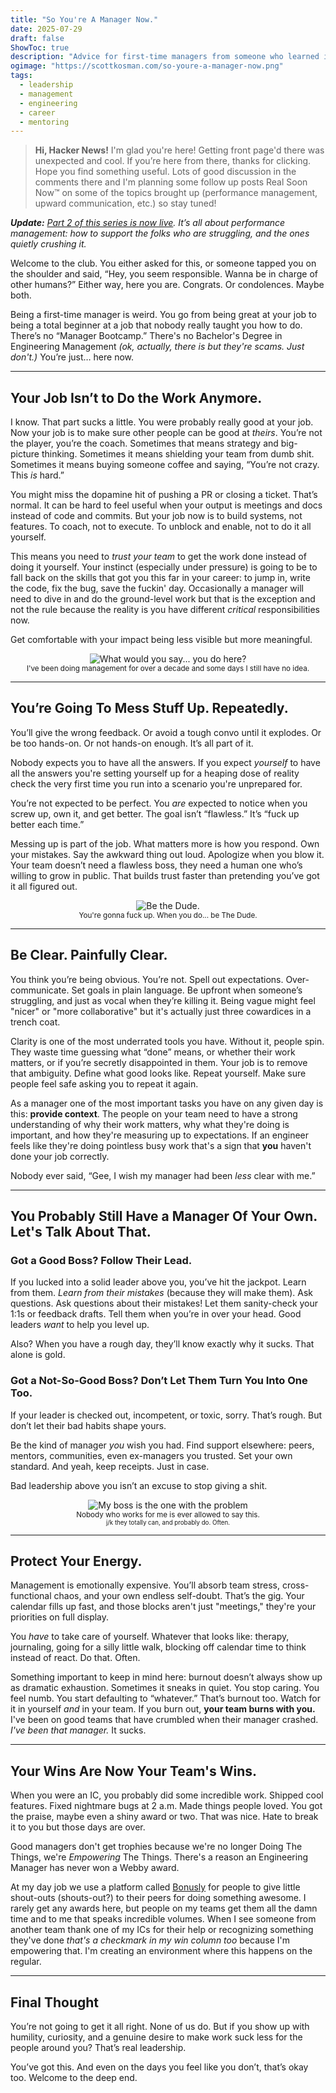 ```yaml
---
title: "So You're A Manager Now."
date: 2025-07-29
draft: false
ShowToc: true
description: "Advice for first-time managers from someone who learned it the hard way, cleaned it up, and passed it on."
ogimage: "https://scottkosman.com/so-youre-a-manager-now.png"
tags:
  - leadership
  - management
  - engineering
  - career
  - mentoring
---
```


> **Hi, Hacker News!** I'm glad you're here! Getting front page'd there was unexpected and cool. If you’re here from there, thanks for clicking. Hope you find something useful. Lots of good discussion in the comments there and I'm planning some follow up posts Real Soon Now™ on some of the topics brought up (performance management, upward communication, etc.) so stay tuned!

_**Update:** [Part 2 of this series is now live](https://scottkosman.com/post/blog/so-youre-a-manager-now-performance-management/). It’s all about performance management: how to support the folks who are struggling, and the ones quietly crushing it._

Welcome to the club. You either asked for this, or someone tapped you on the shoulder and said, “Hey, you seem responsible. Wanna be in charge of other humans?” Either way, here you are. Congrats. Or condolences. Maybe both.

Being a first-time manager is weird. You go from being great at your job to being a total beginner at a job that nobody really taught you how to do. There’s no “Manager Bootcamp.” There's no Bachelor's Degree in Engineering Management _(ok, actually, there is but they're scams. Just don't.)_ You’re just… here now.

---

## Your Job Isn’t to Do the Work Anymore.

I know. That part sucks a little. You were probably really good at your job. Now your job is to make sure other people can be good at *theirs*. You’re not the player, you’re the coach. Sometimes that means strategy and big-picture thinking. Sometimes it means shielding your team from dumb shit. Sometimes it means buying someone coffee and saying, “You’re not crazy. This *is* hard.”

You might miss the dopamine hit of pushing a PR or closing a ticket. That’s normal. It can be hard to feel useful when your output is meetings and docs instead of code and commits. But your job now is to build systems, not features. To coach, not to execute. To unblock and enable, not to do it all yourself.

This means you need to _trust your team_ to get the work done instead of doing it yourself. Your instinct (especially under pressure) is going to be to fall back on the skills that got you this far in your career: to jump in, write the code, fix the bug, save the fuckin' day. Occasionally a manager will need to dive in and do the ground-level work but that is the exception and not the rule because the reality is you have different _critical_ responsibilities now. 

Get comfortable with your impact being less visible but more meaningful.

<center><img alt="What would you say... you do here?" src="https://media2.giphy.com/media/v1.Y2lkPTc5MGI3NjExanF2NHJiNXkxMGRjcWcyNXE1M2p1OG1sa3Zza3FlY2p5NWtqOXcybiZlcD12MV9pbnRlcm5hbF9naWZfYnlfaWQmY3Q9Zw/ToMjGpJ1lQiQarAftaU/giphy.gif"></center>

<center><small>I've been doing management for over a decade and some days I still have no idea.</small></center>

---

## You’re Going To Mess Stuff Up. Repeatedly.

You’ll give the wrong feedback. Or avoid a tough convo until it explodes. Or be too hands-on. Or not hands-on enough. It’s all part of it.

Nobody expects you to have all the answers. If you expect _yourself_ to have all the answers you're setting yourself up for a heaping dose of reality check the very first time you run into a scenario you're unprepared for. 

You’re not expected to be perfect. You *are* expected to notice when you screw up, own it, and get better. The goal isn’t “flawless.” It’s “fuck up better each time.”

Messing up is part of the job. What matters more is how you respond. Own your mistakes. Say the awkward thing out loud. Apologize when you blow it. Your team doesn’t need a flawless boss, they need a human one who’s willing to grow in public. That builds trust faster than pretending you’ve got it all figured out.

<center><img alt="Be the Dude." src="https://media2.giphy.com/media/v1.Y2lkPTc5MGI3NjExNXFjaGp6YmRvdWE5anR4Nzl3dmZmdWx0cTFqN3hpN200ejg4eGMzNSZlcD12MV9pbnRlcm5hbF9naWZfYnlfaWQmY3Q9Zw/bqalUGFYfyHzW/giphy.gif"></center>

<center><small>You're gonna fuck up. When you do... be The Dude.</small></center>

---

## Be Clear. Painfully Clear.

You think you’re being obvious. You’re not. Spell out expectations. Over-communicate. Set goals in plain language. Be upfront when someone’s struggling, and just as vocal when they’re killing it. Being vague might feel "nicer" or "more collaborative" but it's actually just three cowardices in a trench coat.

Clarity is one of the most underrated tools you have. Without it, people spin. They waste time guessing what “done” means, or whether their work matters, or if you’re secretly disappointed in them. Your job is to remove that ambiguity. Define what good looks like. Repeat yourself. Make sure people feel safe asking you to repeat it again.

As a manager one of the most important tasks you have on any given day is this: **provide context**. The people on your team need to have a strong understanding of why their work matters, why what they're doing is important, and how they're measuring up to expectations. If an engineer feels like they're doing pointless busy work that's a sign that **you** haven't done your job correctly. 

Nobody ever said, “Gee, I wish my manager had been *less* clear with me.”

---

## You Probably Still Have a Manager Of Your Own. Let's Talk About That.

### Got a Good Boss? Follow Their Lead.

If you lucked into a solid leader above you, you’ve hit the jackpot. Learn from them. _Learn from their mistakes_ (because they will make them). Ask questions. Ask questions about their mistakes! Let them sanity-check your 1:1s or feedback drafts. Tell them when you’re in over your head. Good leaders *want* to help you level up.

Also? When you have a rough day, they’ll know exactly why it sucks. That alone is gold.

### Got a Not-So-Good Boss? Don’t Let Them Turn You Into One Too.

If your leader is checked out, incompetent, or toxic, sorry. That’s rough. But don’t let their bad habits shape yours.

Be the kind of manager *you* wish you had. Find support elsewhere: peers, mentors, communities, even ex-managers you trusted. Set your own standard. And yeah, keep receipts. Just in case.

Bad leadership above you isn’t an excuse to stop giving a shit.

<center><img src="https://media2.giphy.com/media/v1.Y2lkPTc5MGI3NjExa2hkNjFoM3VpMjd5anhkMHl0Y2d1anZseWJoZmJqajJleWJtOG94ZyZlcD12MV9pbnRlcm5hbF9naWZfYnlfaWQmY3Q9Zw/gdWu0t5imxLXcpSMks/giphy.gif" alt="My boss is the one with the problem"></center>

<center><small>Nobody who works for me is ever allowed to say this.</small></center>

<center><small><small>j/k they totally can, and probably do. Often.</small></small></center>

---

## Protect Your Energy.

Management is emotionally expensive. You’ll absorb team stress, cross-functional chaos, and your own endless self-doubt. That’s the gig. Your calendar fills up fast, and those blocks aren't just "meetings," they're your priorities on full display.

You *have* to take care of yourself. Whatever that looks like: therapy, journaling, going for a silly little walk, blocking off calendar time to think instead of react. Do that. Often.

Something important to keep in mind here: burnout doesn’t always show up as dramatic exhaustion. Sometimes it sneaks in quiet. You stop caring. You feel numb. You start defaulting to “whatever.” That’s burnout too. Watch for it in yourself _and_ in your team. If you burn out, **your team burns with you.** I've been on good teams that have crumbled when their manager crashed. _I've been that manager._ It sucks.

---

## Your Wins Are Now Your Team's Wins.

When you were an IC, you probably did some incredible work. Shipped cool features. Fixed nightmare bugs at 2 a.m. Made things people loved. You got the praise, maybe even a shiny award or two. That was nice. Hate to break it to you but those days are over.

Good managers don't get trophies because we're no longer Doing The Things, we're _Empowering_ The Things. There's a reason an Engineering Manager has never won a Webby award. 

At my day job we use a platform called <a href="https://bonusly.com/">Bonusly</a> for people to give little shout-outs (shouts-out?) to their peers for doing something awesome. I rarely get any awards here, but people on my teams get them all the damn time and to me that speaks incredible volumes. When I see someone from another team thank one of my ICs for their help or recognizing something they've done _that's a checkmark in my win column too_ because I'm empowering that. I'm creating an environment where this happens on the regular.

---

## Final Thought

You’re not going to get it all right. None of us do. But if you show up with humility, curiosity, and a genuine desire to make work suck less for the people around you? That’s real leadership.

You’ve got this. And even on the days you feel like you don’t, that’s okay too. Welcome to the deep end. 